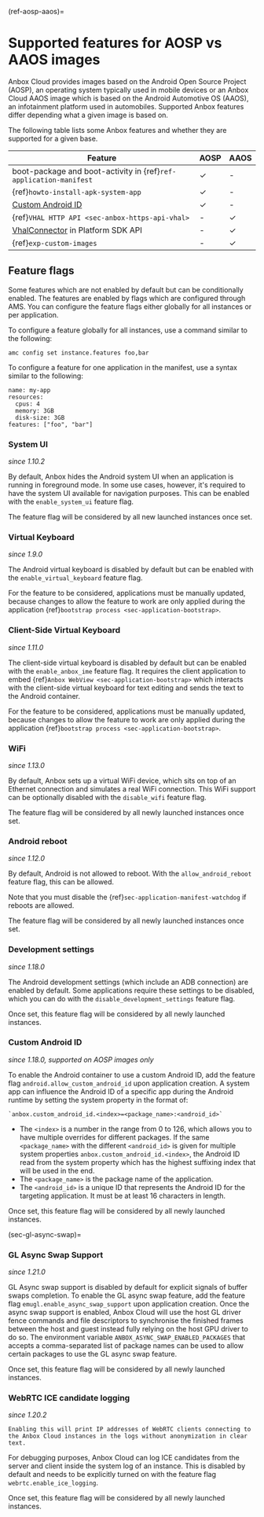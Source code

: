 (ref-aosp-aaos)=
# Supported features for AOSP vs AAOS images

Anbox Cloud provides images based on the Android Open Source Project (AOSP), an operating system typically used in mobile devices or an Anbox Cloud AAOS image which is based on the Android Automotive OS (AAOS), an infotainment platform used in automobiles. Supported Anbox features differ depending what a given image is based on.

The following table lists some Anbox features and whether they are supported for a given base.

|Feature   | AOSP | AAOS |
|--------|------|------|
| boot-package and boot-activity in {ref}`ref-application-manifest` | ✓    |   -   |
| {ref}`howto-install-apk-system-app`             | ✓    |   -   |
| [Custom Android ID](#custom-android-id)                    | ✓    |   -   |
| {ref}`VHAL HTTP API <sec-anbox-https-api-vhal>`                                   | -    |   ✓   |
| [VhalConnector](https://canonical.github.io/anbox-cloud.github.com/latest/anbox-platform-sdk/classanbox_1_1VhalConnector.html) in Platform SDK API                                                    | -    |   ✓   |
| {ref}`exp-custom-images`     | -    |   ✓   | 

## Feature flags

Some features which are not enabled by default but can be conditionally enabled. The features are enabled by flags which are configured through AMS. You can configure the feature flags either globally for all instances or per application.

To configure a feature globally for all instances, use a command similar to the following:

    amc config set instance.features foo,bar

To configure a feature for one application in the manifest, use a syntax similar to the following:

    name: my-app
    resources:
      cpus: 4
      memory: 3GB
      disk-size: 3GB
    features: ["foo", "bar"]

### System UI

*since 1.10.2*

By default, Anbox hides the Android system UI when an application is running in foreground mode. In some use cases, however, it's required to have the system UI available for navigation purposes. This can be enabled with the `enable_system_ui` feature flag.

The feature flag will be considered by all new launched instances once set.

### Virtual Keyboard

*since 1.9.0*

The Android virtual keyboard is disabled by default but can be enabled with the `enable_virtual_keyboard` feature flag.

For the feature to be considered, applications must be manually updated, because changes to allow the feature to work are only applied during the application {ref}`bootstrap process <sec-application-bootstrap>`.

### Client-Side Virtual Keyboard

*since 1.11.0*

The client-side virtual keyboard is disabled by default but can be enabled with the `enable_anbox_ime` feature flag. It requires the client application to embed {ref}`Anbox WebView <sec-application-bootstrap>` which interacts with the client-side virtual keyboard for text editing and sends the text to the Android container.

For the feature to be considered, applications must be manually updated, because changes to allow the feature to work are only applied during the application {ref}`bootstrap process <sec-application-bootstrap>`.

### WiFi

*since 1.13.0*

By default, Anbox sets up a virtual WiFi device, which sits on top of an Ethernet connection and simulates a real WiFi connection. This WiFi support can be optionally disabled with the `disable_wifi` feature flag.

The feature flag will be considered by all newly launched instances once set.

### Android reboot

*since 1.12.0*

By default, Android is not allowed to reboot. With the `allow_android_reboot` feature flag, this can be allowed.

Note that you must disable the {ref}`sec-application-manifest-watchdog` if reboots are allowed.

The feature flag will be considered by all newly launched instances once set.

### Development settings

*since 1.18.0*

The Android development settings (which include an ADB connection) are enabled by default. Some applications require these settings to be disabled, which you can do with the `disable_development_settings` feature flag.

Once set, this feature flag will be considered by all newly launched instances.

### Custom Android ID

*since 1.18.0, supported on AOSP images only*

To enable the Android container to use a custom Android ID, add the feature flag `android.allow_custom_android_id` upon application creation. A system app can influence the Android ID of a specific app during the Android runtime by setting the system property in the format of:
  ```
  `anbox.custom_android_id.<index>=<package_name>:<android_id>`
  ```

 * The `<index>` is a number in the range from 0 to 126, which allows you to have multiple overrides for different packages. If the same `<package_name>` with the different `<android_id>` is given for multiple system properties `anbox.custom_android_id.<index>`, the Android ID read from the system property which has the highest suffixing index that will be used in the end.
 * The `<package_name>` is the package name of the application.
 * The `<android_id>` is a unique ID that represents the Android ID for the targeting application. It must be at least 16 characters in length.

Once set, this feature flag will be considered by all newly launched instances.

(sec-gl-async-swap)=
### GL Async Swap Support

*since 1.21.0*

GL Async swap support is disabled by default for explicit signals of buffer swaps completion. To enable the GL async swap feature, add the feature flag `emugl.enable_async_swap_support` upon application creation. Once the async swap support is enabled, Anbox Cloud will use the host GL driver fence commands and file descriptors to synchronise the finished frames between the host and guest instead fully relying on the host GPU driver to do so. The environment variable `ANBOX_ASYNC_SWAP_ENABLED_PACKAGES` that accepts a comma-separated list of package names can be used to allow certain packages to use the GL async swap feature.

Once set, this feature flag will be considered by all newly launched instances.

### WebRTC ICE candidate logging

*since 1.20.2*

```{caution}
Enabling this will print IP addresses of WebRTC clients connecting to the Anbox Cloud instances in the logs without anonymization in clear text.
```

For debugging purposes, Anbox Cloud can log ICE candidates from the server and client inside the system log of an instance. This is disabled by default and needs to be explicitly turned on with the feature flag `webrtc.enable_ice_logging`.

Once set, this feature flag will be considered by all newly launched instances.
